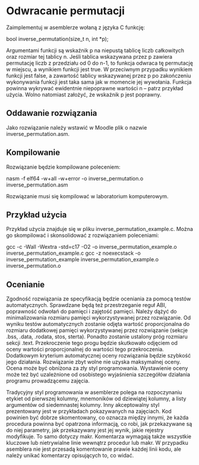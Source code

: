 # Odwracanie permutacji

Zaimplementuj w asemblerze wołaną z języka C funkcję:

bool inverse_permutation(size_t n, int *p);

Argumentami funkcji są wskaźnik p na niepustą tablicę liczb całkowitych oraz rozmiar tej tablicy n. Jeśli tablica wskazywana przez p zawiera permutację liczb z przedziału od 0 do n-1, to funkcja odwraca tę permutację w miejscu, a wynikiem funkcji jest true. W przeciwnym przypadku wynikiem funkcji jest false, a zawartość tablicy wskazywanej przez p po zakończeniu wykonywania funkcji jest taka sama jak w momencie jej wywołania. Funkcja powinna wykrywać ewidentnie niepoprawne wartości n – patrz przykład użycia. Wolno natomiast założyć, że wskaźnik p jest poprawny.

## Oddawanie rozwiązania

Jako rozwiązanie należy wstawić w Moodle plik o nazwie inverse_permutation.asm.

## Kompilowanie

Rozwiązanie będzie kompilowane poleceniem:

nasm -f elf64 -w+all -w+error -o inverse_permutation.o inverse_permutation.asm

Rozwiązanie musi się kompilować w laboratorium komputerowym.

## Przykład użycia

Przykład użycia znajduje się w pliku inverse_permutation_example.c. Można go skompilować i skonsolidować z rozwiązaniem poleceniami:

gcc -c -Wall -Wextra -std=c17 -O2 -o inverse_permutation_example.o inverse_permutation_example.c
gcc -z noexecstack -o inverse_permutation_example inverse_permutation_example.o inverse_permutation.o

## Ocenianie

Zgodność rozwiązania ze specyfikacją będzie oceniania za pomocą testów automatycznych. Sprawdzane będą też przestrzeganie reguł ABI, poprawność odwołań do pamięci i zajętość pamięci. Należy dążyć do minimalizowania rozmiaru pamięci wykorzystywanej przez rozwiązanie. Od wyniku testów automatycznych zostanie odjęta wartość proporcjonalna do rozmiaru dodatkowej pamięci wykorzystywanej przez rozwiązanie (sekcje .bss, .data, .rodata, stos, sterta). Ponadto zostanie ustalony próg rozmiaru sekcji .text. Przekroczenie tego progu będzie skutkowało odjęciem od oceny wartości proporcjonalnej do wartości tego przekroczenia. Dodatkowym kryterium automatycznej oceny rozwiązania będzie szybkość jego działania. Rozwiązanie zbyt wolne nie uzyska maksymalnej oceny. Ocena może być obniżona za zły styl programowania. Wystawienie oceny może też być uzależnione od osobistego wyjaśnienia szczegółów działania programu prowadzącemu zajęcia.

Tradycyjny styl programowania w asemblerze polega na rozpoczynaniu etykiet od pierwszej kolumny, mnemoników od dziewiątej kolumny, a listy argumentów od siedemnastej kolumny. Inny akceptowalny styl prezentowany jest w przykładach pokazywanych na zajęciach. Kod powinien być dobrze skomentowany, co oznacza między innymi, że każda procedura powinna być opatrzona informacją, co robi, jak przekazywane są do niej parametry, jak przekazywany jest jej wynik, jakie rejestry modyfikuje. To samo dotyczy makr. Komentarza wymagają także wszystkie kluczowe lub nietrywialne linie wewnątrz procedur lub makr. W przypadku asemblera nie jest przesadą komentowanie prawie każdej linii kodu, ale należy unikać komentarzy opisujących to, co widać.